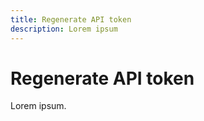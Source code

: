 ```yaml
---
title: Regenerate API token
description: Lorem ipsum
---
```


# Regenerate API token

Lorem ipsum.

